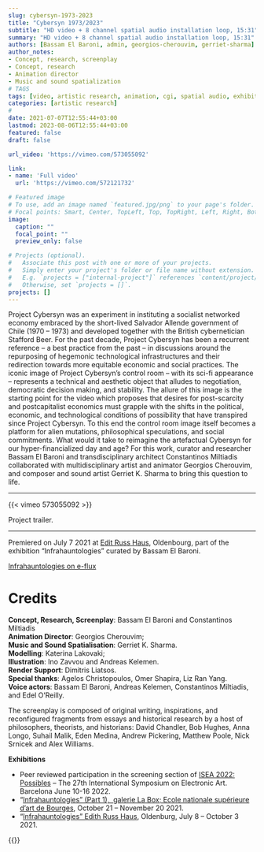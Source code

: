 ```yaml
---
slug: cybersyn-1973-2023
title: "Cybersyn 1973/2023"
subtitle: "HD video + 8 channel spatial audio installation loop, 15:31"
summary: "HD video + 8 channel spatial audio installation loop, 15:31"
authors: [Bassam El Baroni, admin, georgios-cherouvim, gerriet-sharma]
author_notes: 
- Concept, research, screenplay 
- Concept, research 
- Animation director
- Music and sound spatialization
# TAGS 
tags: [video, artistic research, animation, cgi, spatial audio, exhibition, media art, installation, collaboration]
categories: [artistic research]
#
date: 2021-07-07T12:55:44+03:00
lastmod: 2023-08-06T12:55:44+03:00
featured: false
draft: false

url_video: 'https://vimeo.com/573055092'

link: 
- name: 'Full video'
  url: 'https://vimeo.com/572121732'

# Featured image
# To use, add an image named `featured.jpg/png` to your page's folder.
# Focal points: Smart, Center, TopLeft, Top, TopRight, Left, Right, BottomLeft, Bottom, BottomRight.
image:
  caption: ""
  focal_point: ""
  preview_only: false

# Projects (optional).
#   Associate this post with one or more of your projects.
#   Simply enter your project's folder or file name without extension.
#   E.g. `projects = ["internal-project"]` references `content/project/deep-learning/index.md`.
#   Otherwise, set `projects = []`.
projects: []
---
```


Project Cybersyn was an experiment in instituting a socialist networked economy embraced by the short-lived Salvador Allende government of Chile (1970 – 1973) and developed together with the British cybernetician Stafford Beer. For the past decade, Project Cybersyn has been a recurrent reference – a best practice from the past – in discussions around the repurposing of hegemonic technological infrastructures and their redirection towards more equitable economic and social practices. The iconic image of Project Cybersyn’s control room – with its sci-fi appearance – represents a technical and aesthetic object that alludes to negotiation, democratic decision making, and stability. The allure of this image is the starting point for the video which proposes that desires for post-scarcity and postcapitalist economics must grapple with the shifts in the political, economic, and technological conditions of possibility that have transpired since Project Cybersyn. To this end the control room image itself becomes a platform for alien mutations, philosophical speculations, and social commitments. What would it take to reimagine the artefactual Cybersyn for our hyper-financialized day and age? For this work, curator and researcher Bassam El Baroni and transdisciplinary architect Constantinos Miltiadis collaborated with multidisciplinary artist and animator Georgios Cherouvim, and composer and sound artist Gerriet K. Sharma to bring this question to life.

---

{{< vimeo 573055092 >}}
<figcaption>Project trailer.</figcaption>

---


Premiered on July 7 2021 at [Edit Russ Haus](https://www.edith-russ-haus.de/en/home.html), Oldenbourg, part of the exhibition “Infrahauntologies” curated by Bassam El Baroni.

[Infrahauntologies on e-flux](https://www.e-flux.com/announcements/398039/infrahauntologies/405676)

# Credits  
**Concept, Research, Screenplay**: Bassam El Baroni and Constantinos Miltiadis   
**Animation Director**: Georgios Cherouvim;  
**Music and Sound Spatialisation**: Gerriet K. Sharma.  
**Modelling**: Katerina Lakovaki;  
**Illustration**: Ino Zavvou and Andreas Kelemen.  
**Render Support**: Dimitris Liatsos.  
**Special thanks**: Agelos Christopoulos, Omer Shapira, Liz Ran Yang.  
**Voice actors**: Bassam El Baroni, Andreas Kelemen, Constantinos Miltiadis, and Edel O’Reilly.

The screenplay is composed of original writing, inspirations, and reconfigured fragments from essays and historical research by a host of philosophers, theorists, and historians: David Chandler, Bob Hughes, Anna Longo, Suhail Malik, Eden Medina, Andrew Pickering, Matthew Poole, Nick Srnicek and Alex Williams.

**Exhibitions**

- Peer reviewed participation in the screening section of [ISEA 2022: Possibles](https://isea2022.isea-international.org/event/screening-cybersyn-1973-2023/) – The 27th International Symposium on Electronic Art. Barcelona June 10-16 2022.
- “[Infrahauntologies” (Part 1),  galerie La Box; Ecole nationale supérieure d’art de Bourges](https://www.ensa-bourges.fr/index.php/en/2-infos/7620-infrahauntologies-part-i), October 21 – November 20 2021.
- “[Infrahauntologies” Edith Russ Haus](https://www.edith-russ-haus.de/no_cache/en/exhibitions/exhibitions/archive.html?tx_kdvzerhapplications_pi4%5Bexhibition%5D=271&tx_kdvzerhapplications_pi4%5Baction%5D=show&tx_kdvzerhapplications_pi4%5Bcontroller%5D=Exhibition), Oldenburg, July 8 – October 3 2021.


{{<gallery album="21-cybersyn">}}
